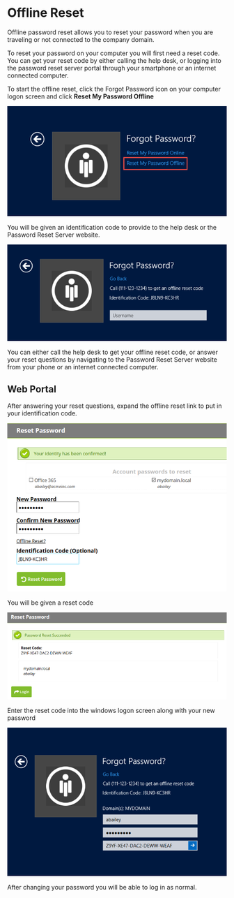 [title]: # (Offline Reset)
[tags]: # (offline, reset, password)
[priority]: # (4)

# Offline Reset

Offline password reset allows you to reset your password when you are traveling or not connected to the company domain.

To reset your password on your computer you will first need a reset code. You can get your reset code by either calling the help desk, or logging into the password reset server portal through your smartphone or an internet connected computer.

To start the offline reset, click the Forgot Password icon on your computer logon screen and click **Reset My Password Offline**

![](images/eu-19.png)

You will be given an identification code to provide to the help desk or the Password Reset Server website.

![](images/eu-20.png)

You can either call the help desk to get your offline reset code, or answer your reset questions by navigating to the Password Reset Server website from your phone or an internet connected computer.

## Web Portal

After answering your reset questions, expand the offline reset link to put in your identification code.

![](images/eu-21.png)

You will be given a reset code

![](images/eu-22.png)

Enter the reset code into the windows logon screen along with your new password

![](images/eu-23.png)

After changing your password you will be able to log in as normal.
